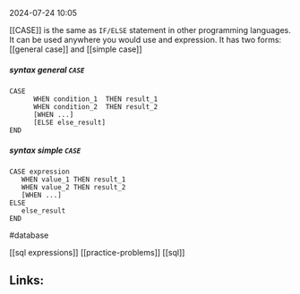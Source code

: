2024-07-24 10:05

[[CASE]] is the same as `IF/ELSE` statement in other programming languages. It can be used anywhere you would use and expression. It has two forms: [[general case]] and [[simple case]]
##### syntax general `CASE`

```
CASE 
      WHEN condition_1  THEN result_1
      WHEN condition_2  THEN result_2
      [WHEN ...]
      [ELSE else_result]
END
```

##### syntax simple `CASE`

```
CASE expression
   WHEN value_1 THEN result_1
   WHEN value_2 THEN result_2 
   [WHEN ...]
ELSE
   else_result
END
```
#database

[[sql expressions]] [[practice-problems]] [[sql]]
## Links:



